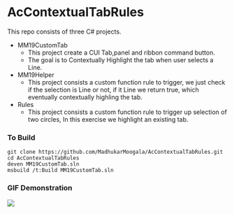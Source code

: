 # AcContextualTabRules 

This repo consists of three C# projects.
- MM19CustomTab
	- This project create a CUI Tab,panel and ribbon command button.
	- The goal is to Contextually Highlight the tab when user selects a Line.
- MM19Helper
	- This project consists a custom function rule to trigger, we just check if the selection is Line or not, if it Line we return true, which eventually contextually highling the tab.
- Rules
	- This project consists a custom function rule to trigger up selection of two circles, In this exercise we highlight an existing tab.


### To Build
```
git clone https://github.com/MadhukarMoogala/AcContextualTabRules.git
cd AcContextualTabRules
deven MM19CustomTab.sln
msbuild /t:Build MM19CustomTab.sln
```
### GIF Demonstration
![](MM19Context.gif)
